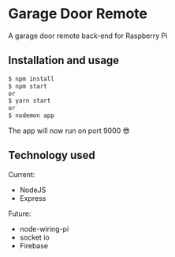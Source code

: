 # Garage Door Remote

A garage door remote back-end for Raspberry Pi

## Installation and usage
```sh
$ npm install
$ npm start
or
$ yarn start
or
$ nodemon app
```
The app will now run on port 9000 😎

## Technology used

Current:
  - NodeJS
  - Express

Future:
  - node-wiring-pi
  - socket io
  - Firebase
